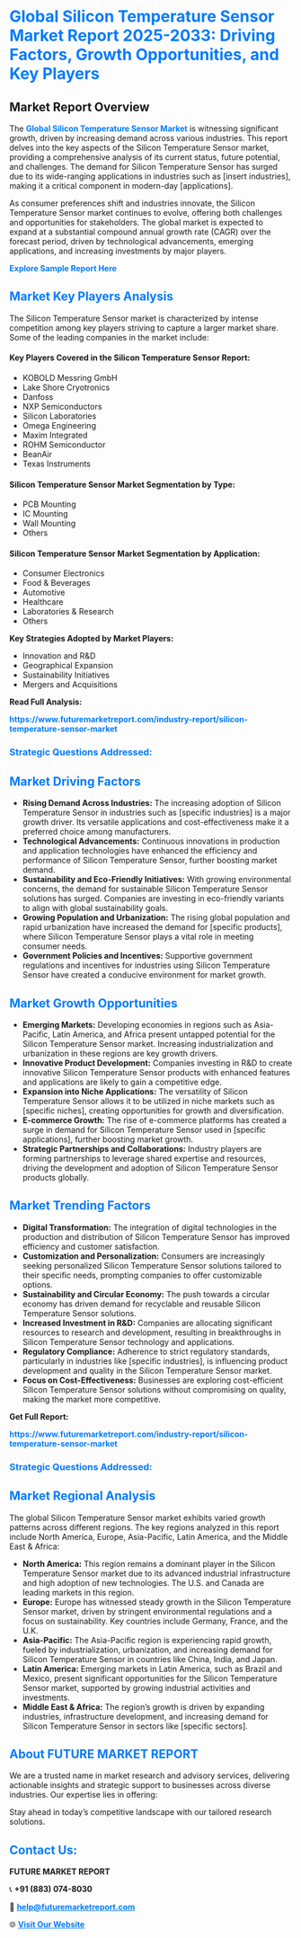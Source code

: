 <h1 style="color: #007BFF;">Global Silicon Temperature Sensor Market Report 2025-2033: Driving Factors, Growth Opportunities, and Key Players</h1>

<section id="overview">
<h2>Market Report Overview</h2>
<p>The <a href="https://www.futuremarketreport.com/industry-report/silicon-temperature-sensor-market" style="color: #007BFF; text-decoration: none;"><strong>Global Silicon Temperature Sensor Market</strong></a> is witnessing significant growth, driven by increasing demand across various industries. This report delves into the key aspects of the Silicon Temperature Sensor market, providing a comprehensive analysis of its current status, future potential, and challenges. The demand for Silicon Temperature Sensor has surged due to its wide-ranging applications in industries such as [insert industries], making it a critical component in modern-day [applications].</p>
<p>As consumer preferences shift and industries innovate, the Silicon Temperature Sensor market continues to evolve, offering both challenges and opportunities for stakeholders. The global market is expected to expand at a substantial compound annual growth rate (CAGR) over the forecast period, driven by technological advancements, emerging applications, and increasing investments by major players.</p>
</section>

<section id="overview">
<p><a href="https://www.futuremarketreport.com/request-sample/reportId=115929" style="color: #007BFF; text-decoration: none;"><strong>Explore Sample Report Here</strong></a></p>
</section>

<section id="key-players">
<h2 style="color: #007BFF;">Market Key Players Analysis</h2>
<p>The Silicon Temperature Sensor market is characterized by intense competition among key players striving to capture a larger market share. Some of the leading companies in the market include:</p>
<h4>Key Players Covered in the Silicon Temperature Sensor Report:</h4>
<ul><li>KOBOLD Messring GmbH</li><li>Lake Shore Cryotronics</li><li>Danfoss</li><li>NXP Semiconductors</li><li>Silicon Laboratories</li><li>Omega Engineering</li><li>Maxim Integrated</li><li>ROHM Semiconductor</li><li>BeanAir</li><li>Texas Instruments</li></ul>
<h4>Silicon Temperature Sensor Market Segmentation by Type:</h4>
<ul><li>PCB Mounting</li><li>IC Mounting</li><li>Wall Mounting</li><li>Others</li></ul>

<h4>Silicon Temperature Sensor Market Segmentation by Application:</h4>
<ul><li>Consumer Electronics</li><li>Food &amp; Beverages</li><li>Automotive</li><li>Healthcare</li><li>Laboratories &amp; Research</li><li>Others</li></ul>
<p><strong>Key Strategies Adopted by Market Players:</strong></p>
<ul>
<li>Innovation and R&D</li>
<li>Geographical Expansion</li>
<li>Sustainability Initiatives</li>
<li>Mergers and Acquisitions</li>
</ul>
</section>

<section>
<p><strong>Read Full Analysis: </strong></p><a href="https://www.futuremarketreport.com/industry-report/silicon-temperature-sensor-market" style="color: #007BFF; text-decoration: none;"><strong>https://www.futuremarketreport.com/industry-report/silicon-temperature-sensor-market</strong></a>
<h3 style="color: #007BFF;">Strategic Questions Addressed:</h3>
</section>

<section id="driving-factors">
<h2 style="color: #007BFF;">Market Driving Factors</h2>
<ul>
<li><strong>Rising Demand Across Industries:</strong> The increasing adoption of Silicon Temperature Sensor in industries such as [specific industries] is a major growth driver. Its versatile applications and cost-effectiveness make it a preferred choice among manufacturers.</li>
<li><strong>Technological Advancements:</strong> Continuous innovations in production and application technologies have enhanced the efficiency and performance of Silicon Temperature Sensor, further boosting market demand.</li>
<li><strong>Sustainability and Eco-Friendly Initiatives:</strong> With growing environmental concerns, the demand for sustainable Silicon Temperature Sensor solutions has surged. Companies are investing in eco-friendly variants to align with global sustainability goals.</li>
<li><strong>Growing Population and Urbanization:</strong> The rising global population and rapid urbanization have increased the demand for [specific products], where Silicon Temperature Sensor plays a vital role in meeting consumer needs.</li>
<li><strong>Government Policies and Incentives:</strong> Supportive government regulations and incentives for industries using Silicon Temperature Sensor have created a conducive environment for market growth.</li>
</ul>
</section>

<section id="growth-opportunities">
<h2 style="color: #007BFF;">Market Growth Opportunities</h2>
<ul>
<li><strong>Emerging Markets:</strong> Developing economies in regions such as Asia-Pacific, Latin America, and Africa present untapped potential for the Silicon Temperature Sensor market. Increasing industrialization and urbanization in these regions are key growth drivers.</li>
<li><strong>Innovative Product Development:</strong> Companies investing in R&D to create innovative Silicon Temperature Sensor products with enhanced features and applications are likely to gain a competitive edge.</li>
<li><strong>Expansion into Niche Applications:</strong> The versatility of Silicon Temperature Sensor allows it to be utilized in niche markets such as [specific niches], creating opportunities for growth and diversification.</li>
<li><strong>E-commerce Growth:</strong> The rise of e-commerce platforms has created a surge in demand for Silicon Temperature Sensor used in [specific applications], further boosting market growth.</li>
<li><strong>Strategic Partnerships and Collaborations:</strong> Industry players are forming partnerships to leverage shared expertise and resources, driving the development and adoption of Silicon Temperature Sensor products globally.</li>
</ul>
</section>

<section id="trending-factors">
<h2 style="color: #007BFF;">Market Trending Factors</h2>
<ul>
<li><strong>Digital Transformation:</strong> The integration of digital technologies in the production and distribution of Silicon Temperature Sensor has improved efficiency and customer satisfaction.</li>
<li><strong>Customization and Personalization:</strong> Consumers are increasingly seeking personalized Silicon Temperature Sensor solutions tailored to their specific needs, prompting companies to offer customizable options.</li>
<li><strong>Sustainability and Circular Economy:</strong> The push towards a circular economy has driven demand for recyclable and reusable Silicon Temperature Sensor solutions.</li>
<li><strong>Increased Investment in R&D:</strong> Companies are allocating significant resources to research and development, resulting in breakthroughs in Silicon Temperature Sensor technology and applications.</li>
<li><strong>Regulatory Compliance:</strong> Adherence to strict regulatory standards, particularly in industries like [specific industries], is influencing product development and quality in the Silicon Temperature Sensor market.</li>
<li><strong>Focus on Cost-Effectiveness:</strong> Businesses are exploring cost-efficient Silicon Temperature Sensor solutions without compromising on quality, making the market more competitive.</li>
</ul>
</section>

<section>
<p><strong>Get Full Report: </strong></p><a href="https://www.futuremarketreport.com/industry-report/silicon-temperature-sensor-market" style="color: #007BFF; text-decoration: none;"><strong>https://www.futuremarketreport.com/industry-report/silicon-temperature-sensor-market</strong></a>
<h3 style="color: #007BFF;">Strategic Questions Addressed:</h3>
</section>


<section id="regional-analysis">
<h2 style="color: #007BFF;">Market Regional Analysis</h2>
<p>The global Silicon Temperature Sensor market exhibits varied growth patterns across different regions. The key regions analyzed in this report include North America, Europe, Asia-Pacific, Latin America, and the Middle East & Africa:</p>
<ul>
<li><strong>North America:</strong> This region remains a dominant player in the Silicon Temperature Sensor market due to its advanced industrial infrastructure and high adoption of new technologies. The U.S. and Canada are leading markets in this region.</li>
<li><strong>Europe:</strong> Europe has witnessed steady growth in the Silicon Temperature Sensor market, driven by stringent environmental regulations and a focus on sustainability. Key countries include Germany, France, and the U.K.</li>
<li><strong>Asia-Pacific:</strong> The Asia-Pacific region is experiencing rapid growth, fueled by industrialization, urbanization, and increasing demand for Silicon Temperature Sensor in countries like China, India, and Japan.</li>
<li><strong>Latin America:</strong> Emerging markets in Latin America, such as Brazil and Mexico, present significant opportunities for the Silicon Temperature Sensor market, supported by growing industrial activities and investments.</li>
<li><strong>Middle East & Africa:</strong> The region’s growth is driven by expanding industries, infrastructure development, and increasing demand for Silicon Temperature Sensor in sectors like [specific sectors].</li>
</ul>
</section>

<footer>
<h2 style="color: #007BFF;">About FUTURE MARKET REPORT</h2>
<p>We are a trusted name in market research and advisory services, delivering actionable insights and strategic support to businesses across diverse industries. Our expertise lies in offering:</p>

<p>Stay ahead in today’s competitive landscape with our tailored research solutions.</p>

<h2 style="color: #007BFF;">Contact Us:</h2>
<p><strong>FUTURE MARKET REPORT</strong></p>
<p>📞 <strong>+91 (883) 074-8030</strong></p>
<p>📧 <strong><a href="mailto:help@futuremarketreport.com" style="color: #007BFF;">help@futuremarketreport.com</a></strong></p>
<p>🌐 <strong><a href="https://www.futuremarketreport.com/" style="color: #007BFF;">Visit Our Website</a></strong></p>
</footer>